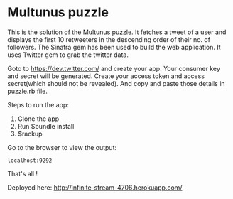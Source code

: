 Multunus puzzle
======

This is the solution of the Multunus puzzle. It fetches a tweet of a user and displays the first 10 retweeters in the descending order of their no. of followers.
The Sinatra gem has been used to build the web application. It uses Twitter gem to grab the twitter data.

Goto to https://dev.twitter.com/ and create your app. Your consumer key and secret will be generated. Create your access token and access secret(which should not be revealed). And copy and paste those details in puzzle.rb file. 

Steps to run the app:

1. Clone the app
2. Run $bundle install
3. $rackup

Go to the browser to view the output:

    localhost:9292

That's all !

Deployed here: http://infinite-stream-4706.herokuapp.com/


